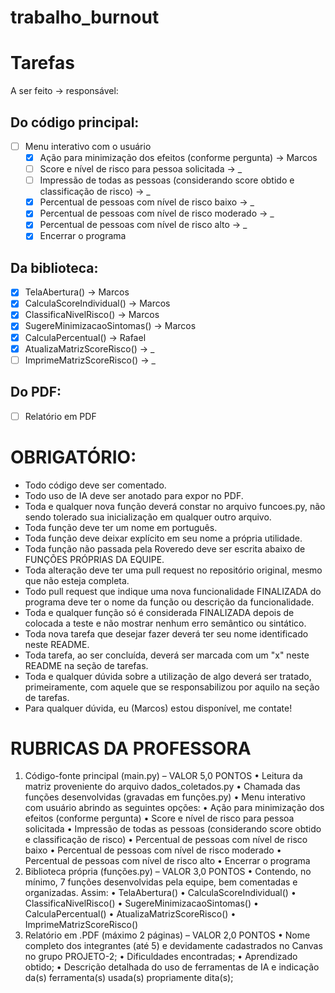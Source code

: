 # trabalho_burnout

# Tarefas
A ser feito -> responsável:
## Do código principal:
- [ ] Menu interativo com o usuário
    - [x] Ação para minimização dos efeitos (conforme pergunta) -> Marcos
    - [ ] Score e nível de risco para pessoa solicitada  -> _
    - [ ] Impressão de todas as pessoas (considerando score obtido e classificação de risco)  -> _
    - [x] Percentual de pessoas com nível de risco baixo  -> _
    - [x] Percentual de pessoas com nível de risco moderado  -> _
    - [x] Percentual de pessoas com nível de risco alto  -> _
    - [x] Encerrar o programa 

## Da biblioteca:
- [x] TelaAbertura() -> Marcos
- [x] CalculaScoreIndividual() -> Marcos
- [x] ClassificaNivelRisco() -> Marcos
- [x] SugereMinimizacaoSintomas() -> Marcos
- [x] CalculaPercentual() -> Rafael
- [x] AtualizaMatrizScoreRisco() -> _
- [ ] ImprimeMatrizScoreRisco() -> _

## Do PDF:
- [ ] Relatório em PDF


# OBRIGATÓRIO:
- Todo código deve ser comentado.
- Todo uso de IA deve ser anotado para expor no PDF.
- Toda e qualquer nova função deverá constar no arquivo funcoes.py, não sendo tolerado sua inicialização em qualquer outro arquivo.
- Toda função deve ter um nome em português.
- Toda função deve deixar explícito em seu nome a própria utilidade.
- Toda função não passada pela Roveredo deve ser escrita abaixo de FUNÇÕES PRÓPRIAS DA EQUIPE.
- Toda alteração deve ter uma pull request no repositório original, mesmo que não esteja completa.
- Todo pull request que indique uma nova funcionalidade FINALIZADA do programa deve ter o nome da função ou descrição da funcionalidade.
- Toda e qualquer função só é considerada FINALIZADA depois de colocada a teste e não mostrar nenhum erro semântico ou sintático.
- Toda nova tarefa que desejar fazer deverá ter seu nome identificado neste README.
- Toda tarefa, ao ser concluída, deverá ser marcada com um "x" neste README na seção de tarefas.
- Toda e qualquer dúvida sobre a utilização de algo deverá ser tratado, primeiramente, com aquele que se responsabilizou por aquilo na seção de tarefas.
- Para qualquer dúvida, eu (Marcos) estou disponível, me contate!



# RUBRICAS DA PROFESSORA
1. Código-fonte principal (main.py) – VALOR 5,0 PONTOS 
    • Leitura da matriz proveniente do arquivo dados_coletados.py 
    • Chamada das funções desenvolvidas (gravadas em funções.py) 
    • Menu interativo com usuário abrindo as seguintes opções: 
      • Ação para minimização dos efeitos (conforme pergunta) 
      • Score e nível de risco para pessoa solicitada 
      • Impressão de todas as pessoas (considerando score obtido e classificação de risco) 
      • Percentual de pessoas com nível de risco baixo 
      • Percentual de pessoas com nível de risco moderado 
      • Percentual de pessoas com nível de risco alto 
      • Encerrar o programa 
2. Biblioteca própria (funções.py) – VALOR 3,0 PONTOS 
    • Contendo, no mínimo, 7 funções desenvolvidas pela equipe, bem comentadas e organizadas. Assim: 
    • TelaAbertura() 
    • CalculaScoreIndividual() 
    • ClassificaNivelRisco() 
    • SugereMinimizacaoSintomas() 
    • CalculaPercentual() 
    • AtualizaMatrizScoreRisco() 
    • ImprimeMatrizScoreRisco() 
3. Relatório em .PDF (máximo 2 páginas) – VALOR 2,0 PONTOS 
    • Nome completo dos integrantes (até 5) e devidamente cadastrados no Canvas no grupo PROJETO-2; 
    • Dificuldades encontradas; 
    • Aprendizado obtido; 
    • Descrição detalhada do uso de ferramentas de IA e indicação da(s) ferramenta(s) usada(s) propriamente dita(s);

